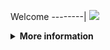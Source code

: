 Welcome
--------|
![](https://media.tenor.com/iVCiM9W7cvYAAAAd/welcome.gif)

<details>
  <summary><b>More information</b></summary>

#### ★ Social Accounts ★
<a href="https://m.facebook.com/uchieell.neww"><img src="https://raw.githubusercontent.com/Dumai-991/Dumai-991/main/Image/images.png" alt="alt text" width="75" height="75"></a>

$ pkg update && pkg upgrade

$ pkg install python git

$ pkg install play-audio

$ pip install requests mechanize

$ pip install rich bs4

$ pip install stdiomask

$ pip install --upgrade pip

$ git clone https://github.com/Alexander-Khntlts/Huawei7_V3

$ ls ( L kecil )

$ cd Huawei7_V3

$ python Huawei7_V3.py

###Jangan Lupa Kasih Bintang Yah Oom,GK Papa Gak Di Follow Juga,Hehe🗿🗿👌😁###
